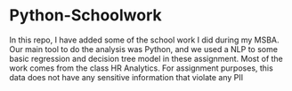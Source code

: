 # Python-Schoolwork

In this repo, I have added some of the school work I did during my MSBA. Our main tool to do the analysis was Python, and we used a NLP to some basic regression and decision tree model in these assignment. Most of the work comes from the class HR Analytics. For assignment purposes, this data does not have any sensitive information that violate any PII
